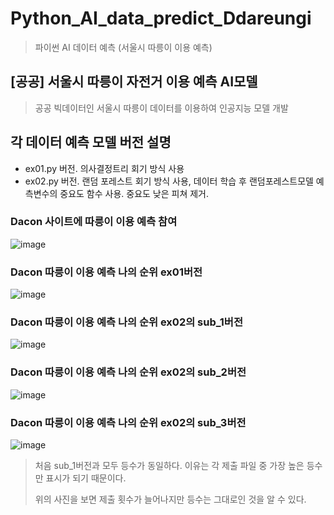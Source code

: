 # Python_AI_data_predict_Ddareungi
> 파이썬 AI 데이터 예측 (서울시 따릉이 이용 예측)


## [공공] 서울시 따릉이 자전거 이용 예측 AI모델 
> 공공 빅데이터인 서울시 따릉이 데이터를 이용하여 인공지능 모델 개발

## 각 데이터 예측 모델 버전 설명
- ex01.py 버전. 의사결정트리 회기 방식 사용
- ex02.py 버전. 랜덤 포레스트 회기 방식 사용, 데이터 학습 후 랜덤포레스트모델 예측변수의 중요도 함수 사용. 중요도 낮은 피쳐 제거.







### Dacon 사이트에 따릉이 이용 예측 참여
![image](https://user-images.githubusercontent.com/78295968/125718078-11cbd847-ec9f-46cb-8a9c-d03006a3bdff.png)
### Dacon 따릉이 이용 예측 나의 순위 ex01버전
![image](https://user-images.githubusercontent.com/78295968/125718184-56a87c8c-41db-45b7-9194-97bc707e5998.png)
### Dacon 따릉이 이용 예측 나의 순위 ex02의 sub_1버전
![image](https://user-images.githubusercontent.com/78295968/125750808-665ba4c4-e09d-487f-841f-e695bad88dd7.png)
### Dacon 따릉이 이용 예측 나의 순위 ex02의 sub_2버전
![image](https://user-images.githubusercontent.com/78295968/125750888-59dff923-1be3-4f9d-8683-59d9a1eed9fa.png)
### Dacon 따릉이 이용 예측 나의 순위 ex02의 sub_3버전
![image](https://user-images.githubusercontent.com/78295968/125750917-d1f7a554-fdbd-4768-b289-8058da2ac9b5.png)
> 처음 sub_1버전과 모두 등수가 동일하다. 이유는 각 제출 파일 중 가장 높은 등수만 표시가 되기 때문이다. 
> 
> 위의 사진을 보면 제출 횟수가 늘어나지만 등수는 그대로인 것을 알 수 있다.
